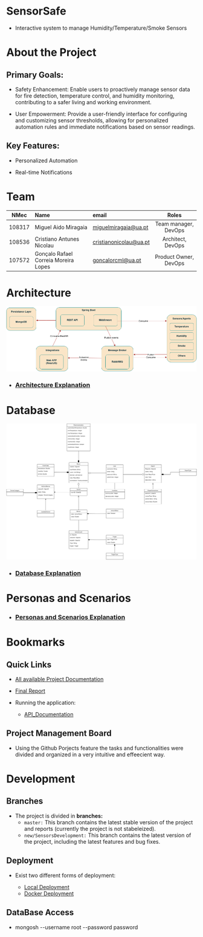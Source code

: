 # SensorSafe

- Interactive system to manage Humidity/Temperature/Smoke Sensors 

# About the Project

## Primary Goals:

- Safety Enhancement: Enable users to proactively manage sensor data for fire detection, temperature control, and humidity monitoring, contributing to a safer living and working environment.

- User Empowerment: Provide a user-friendly interface for configuring and customizing sensor thresholds, allowing for personalized automation rules and immediate notifications based on sensor readings.

## Key Features:

- Personalized Automation   

- Real-time Notifications

# Team

| NMec | Name | email | Roles |
|:---: |:--- |:---|:---:|
| 108317 | Miguel Aido Miragaia      | [miguelmiragaia@ua.pt](https://github.com/Miragaia)                  |  Team manager, DevOps     |
| 108536 | Cristiano Antunes Nicolau | [cristianonicolau@ua.pt](https://github.com/cristiano-nicolau)       |  Architect, DevOps        |
| 107572 | Gonçalo Rafael Correia Moreira Lopes  | [goncalorcml@ua.pt](https://github.com/MoreiraLopes)     |  Product Owner, DevOps    |

# Architecture

![Architecture](reports/I2/Architecture_Diagram.png)

- ### [Architecture Explanation](reports/Documentation/Architecture.md)

# Database

![Database](reports/I4/Database_UML.png)
- ### [Database Explanation](reports/Documentation/Database.md)

# Personas and Scenarios

- ### [Personas and Scenarios Explanation](reports/Documentation/PersonasScenarios.md)

# Bookmarks

## Quick Links

- [All available Project Documentation](reports/)
    
- [Final Report](reports/I4/IES_Project_Specification_Report.pdf)

- Running the application:

    - [API_Documentation](http://localhost:8080/swagger-ui/index.html)

## Project Management Board

- Using the Github Porjects feature the tasks and functionalities were divided and organized in a very intuitive and effeecient way.    


# Development

## Branches

- The project is divided in **branches:**
    - `master:` This branch contains the latest stable version of the project and reports (currently the project is not stabeleized).
    - `new/SensorsDevelopment:` This branch contains the latest version of the project, including the latest features and bug fixes.

## Deployment

- Exist two different forms of deployment:

    - [Local Deployment](/reports/Documentation/Deployment.md#local-deployment)
    - [Docker Deployment](/reports/Documentation/Deployment.md#Docker-deployment)


## DataBase Access

- mongosh --username root --password password
